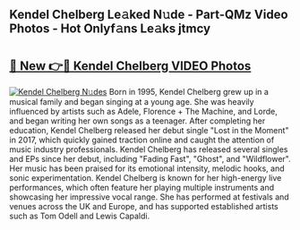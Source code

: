 ## Kendel Chelberg Le𝚊ked N𝚞de - Part-QMz Video Photos - Hot Onlyf𝚊ns Le𝚊ks jtmcy

# <h2><a href="http://ab4743.deff.icu/?id=Kendel+Chelberg">🔗 New 👉🔴 Kendel Chelberg VIDEO Photos</a></h2>

[![Kendel Chelberg N𝚞des](https://i.imgur.com/rIISA9y.gif)](http://ab4743.deff.icu/?id=Kendel+Chelberg)
Born in 1995, Kendel Chelberg grew up in a musical family and began singing at a young age. She was heavily influenced by artists such as Adele, Florence + The Machine, and Lorde, and began writing her own songs as a teenager. After completing her education, Kendel Chelberg released her debut single "Lost in the Moment" in 2017, which quickly gained traction online and caught the attention of music industry professionals. Kendel Chelberg has released several singles and EPs since her debut, including "Fading Fast", "Ghost", and "Wildflower". Her music has been praised for its emotional intensity, melodic hooks, and sonic experimentation. Kendel Chelberg is known for her high-energy live performances, which often feature her playing multiple instruments and showcasing her impressive vocal range. She has performed at festivals and venues across the UK and Europe, and has supported established artists such as Tom Odell and Lewis Capaldi.
